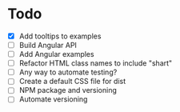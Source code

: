 # Todo

- [x] Add tooltips to examples
- [ ] Build Angular API
- [ ] Add Angular examples
- [ ] Refactor HTML class names to include "shart"
- [ ] Any way to automate testing?
- [ ] Create a default CSS file for dist
- [ ] NPM package and versioning
- [ ] Automate versioning
